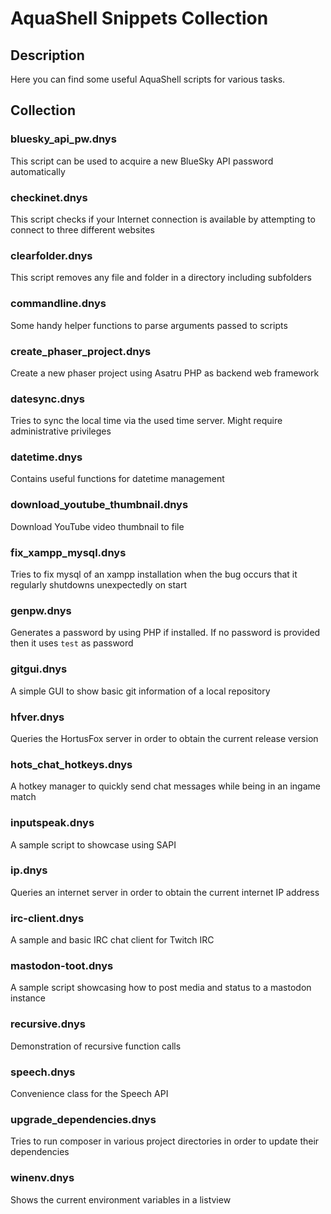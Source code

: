 # AquaShell Snippets Collection

## Description

Here you can find some useful AquaShell scripts for various tasks.

## Collection

### bluesky_api_pw.dnys

This script can be used to acquire a new BlueSky API password automatically

### checkinet.dnys

This script checks if your Internet connection is available by attempting to connect to three different websites

### clearfolder.dnys

This script removes any file and folder in a directory including subfolders

### commandline.dnys

Some handy helper functions to parse arguments passed to scripts

### create_phaser_project.dnys

Create a new phaser project using Asatru PHP as backend web framework

### datesync.dnys

Tries to sync the local time via the used time server. Might require administrative privileges

### datetime.dnys

Contains useful functions for datetime management

### download_youtube_thumbnail.dnys

Download YouTube video thumbnail to file

### fix_xampp_mysql.dnys

Tries to fix mysql of an xampp installation when the bug occurs that it regularly shutdowns unexpectedly on start

### genpw.dnys

Generates a password by using PHP if installed. If no password is provided then it uses `test` as password

### gitgui.dnys

A simple GUI to show basic git information of a local repository

### hfver.dnys

Queries the HortusFox server in order to obtain the current release version

### hots_chat_hotkeys.dnys

A hotkey manager to quickly send chat messages while being in an ingame match

### inputspeak.dnys

A sample script to showcase using SAPI

### ip.dnys

Queries an internet server in order to obtain the current internet IP address

### irc-client.dnys

A sample and basic IRC chat client for Twitch IRC

### mastodon-toot.dnys

A sample script showcasing how to post media and status to a mastodon instance

### recursive.dnys

Demonstration of recursive function calls

### speech.dnys

Convenience class for the Speech API

### upgrade_dependencies.dnys

Tries to run composer in various project directories in order to update their dependencies

### winenv.dnys

Shows the current environment variables in a listview